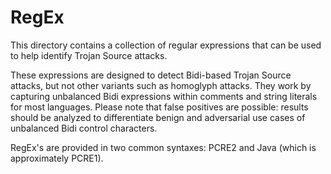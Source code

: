 # RegEx

This directory contains a collection of regular expressions that can be used to help identify Trojan Source attacks.

These expressions are designed to detect Bidi-based Trojan Source attacks, but not other variants such as homoglyph attacks. They work by capturing unbalanced Bidi expressions within comments and string literals for most languages. Please note that false positives are possible: results should be analyzed to differentiate benign and adversarial use cases of unbalanced Bidi control characters.

RegEx's are provided in two common syntaxes: PCRE2 and Java (which is approximately PCRE1).
